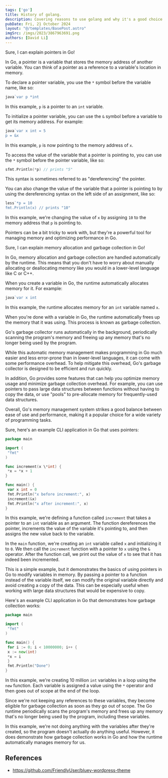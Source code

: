 ```yaml
---
tags: ['go']
title: History of golang.
description: Covering reasons to use golang and why it's a good choice for your next project.
pubDate: Fri, 21 October 2024
layout: "@/templates/BasePost.astro"
imgSrc: /imgs/2023/3867963691.png
authors: [David Li]
---
```

Sure, I can explain pointers in Go!

In Go, a pointer is a variable that stores the memory address of another variable. You can think of a pointer as a reference to a variable's location in memory.

To declare a pointer variable, you use the `*` symbol before the variable name, like so:


```go
java`var p *int
```
In this example, `p` is a pointer to an `int` variable.

To initialize a pointer variable, you can use the `&` symbol before a variable to get its memory address. For example:


```go
java`var x int = 5
p = &x
```
In this example, `p` is now pointing to the memory address of `x`.

To access the value of the variable that a pointer is pointing to, you can use the `*` symbol before the pointer variable, like so:


```go
sfmt.Println(*p) // prints "5"
```
This syntax is sometimes referred to as "dereferencing" the pointer.

You can also change the value of the variable that a pointer is pointing to by using the dereferencing syntax on the left side of an assignment, like so:


```go
less`*p = 10
fmt.Println(x) // prints "10"
```
In this example, we're changing the value of `x` by assigning `10` to the memory address that `p` is pointing to.

Pointers can be a bit tricky to work with, but they're a powerful tool for managing memory and optimizing performance in Go.


Sure, I can explain memory allocation and garbage collection in Go!

In Go, memory allocation and garbage collection are handled automatically by the runtime. This means that you don't have to worry about manually allocating or deallocating memory like you would in a lower-level language like C or C++.

When you create a variable in Go, the runtime automatically allocates memory for it. For example:


```go
java`var x int
```
In this example, the runtime allocates memory for an `int` variable named `x`.

When you're done with a variable in Go, the runtime automatically frees up the memory that it was using. This process is known as garbage collection.

Go's garbage collector runs automatically in the background, periodically scanning the program's memory and freeing up any memory that's no longer being used by the program.

While this automatic memory management makes programming in Go much easier and less error-prone than in lower-level languages, it can come with some performance overhead. To help mitigate this overhead, Go's garbage collector is designed to be efficient and run quickly.

In addition, Go provides some features that can help you optimize memory usage and minimize garbage collection overhead. For example, you can use pointers to pass large data structures between functions without having to copy the data, or use "pools" to pre-allocate memory for frequently-used data structures.

Overall, Go's memory management system strikes a good balance between ease of use and performance, making it a popular choice for a wide variety of programming tasks.


Sure, here's an example CLI application in Go that uses pointers:


```go
package main

import (
 "fmt"
)

func increment(x \*int) {
 *x = *x + 1
}

func main() {
 var x int = 0
 fmt.Println("x before increment:", x)
 increment(&x)
 fmt.Println("x after increment:", x)
}
```
In this example, we're defining a function called `increment` that takes a pointer to an `int` variable as an argument. The function dereferences the pointer, increments the value of the variable it's pointing to, and then assigns the new value back to the variable.

In the `main` function, we're creating an `int` variable called `x` and initializing it to `0`. We then call the `increment` function with a pointer to `x` using the `&` operator. After the function call, we print out the value of `x` to see that it has indeed been incremented.

This is a simple example, but it demonstrates the basics of using pointers in Go to modify variables in memory. By passing a pointer to a function instead of the variable itself, we can modify the original variable directly and avoid creating a copy of the data. This can be especially useful when working with large data structures that would be expensive to copy.


Here's an example CLI application in Go that demonstrates how garbage collection works:


```go
package main

import (
 "fmt"
)

func main() {
 for i := 0; i < 10000000; i++ {
 x := new(int)
 *x = i
 }
 fmt.Println("Done")
}
```
In this example, we're creating 10 million `int` variables in a loop using the `new` function. Each variable is assigned a value using the `*` operator and then goes out of scope at the end of the loop.

Since we're not keeping any references to these variables, they become eligible for garbage collection as soon as they go out of scope. The Go runtime periodically scans the program's memory and frees up any memory that's no longer being used by the program, including these variables.

In this example, we're not doing anything with the variables after they're created, so the program doesn't actually do anything useful. However, it does demonstrate how garbage collection works in Go and how the runtime automatically manages memory for us.



## References
- https://github.com/FriendlyUser/bluey-wordpress-theme
